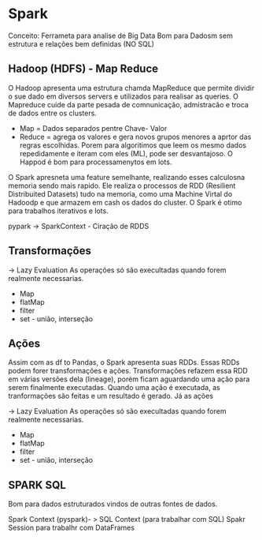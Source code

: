 # Spark

Conceito:
Ferrameta para analise de Big Data
Bom para Dadosm sem estrutura e relações bem definidas (NO SQL)



## Hadoop (HDFS) - Map Reduce
O Hadoop apresenta uma estrutura chamda MapReduce que permite dividir o sue dado em diversos servers e utilizados para realisar as queries. O Mapreduce cuide da parte pesada de comnunicação, admistracão e troca de dados entre os clusters.
* Map = Dados separados pentre Chave- Valor
* Reduce = agrega os valores e gera novos grupos menores a aprtor das regras escolhidas. 
Porem para algoritimos que leem os mesmo dados repedidamente e iteram com eles (ML), pode ser desvantajoso. O Happod é bom para processamenytos em lots. 

O Spark apresneta uma feature semelhante, realizando esses calculosna memoria sendo mais rapido. Ele realiza o processos de RDD (Resilient Distribuited Datasets) tudo na memoria, como uma Machine Virtal do Hadoodp e que armazem em cash os dados do cluster. O Spark é otimo para trabalhos iterativos e lots. 


pypark -> SparkContext - Ciração de RDDS


## Transformações

-> Lazy Evaluation
As operações só são execultadas quando forem realmente necessarias.

* Map 
* flatMap
* filter 
* set - união, interseção 

## Ações

Assim com as df to Pandas, o Spark apresenta suas RDDs. Essas RDDs podem forer transformações e ações. Transformações refazem essa RDD em várias versões dela (lineage), porém ficam aguardando uma ação para serem finalmente executadas. Quando uma ação é executada, as tranformações são feitas e um resultado é gerado. 
Já as ações  

-> Lazy Evaluation
As operações só são execultadas quando forem realmente necessarias.

* Map 
* flatMap
* filter 
* set - união, interseção 

## SPARK SQL 

Bom para dados estruturados vindos de outras fontes de dados. 

Spark Context (pyspark)- > SQL Context (para trabalhar com SQL)
Spakr Session para trabalhr com DataFrames


